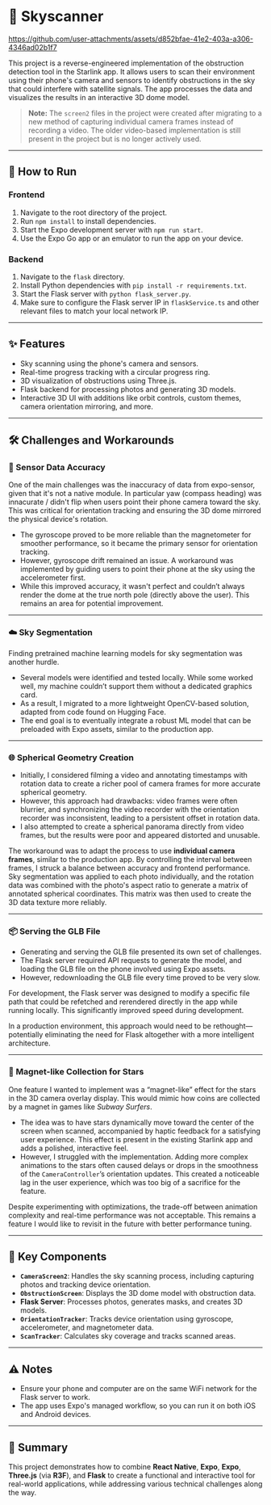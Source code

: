 # 🌌 Skyscanner



https://github.com/user-attachments/assets/d852bfae-41e2-403a-a306-4346ad02b1f7



This project is a reverse-engineered implementation of the obstruction detection tool in the Starlink app. It allows users to scan their environment using their phone's camera and sensors to identify obstructions in the sky that could interfere with satellite signals. The app processes the data and visualizes the results in an interactive 3D dome model.  

> **Note:** The `screen2` files in the project were created after migrating to a new method of capturing individual camera frames instead of recording a video. The older video-based implementation is still present in the project but is no longer actively used.  

---

## 🚀 How to Run

### Frontend
1. Navigate to the root directory of the project.  
2. Run `npm install` to install dependencies.  
3. Start the Expo development server with `npm run start`.  
4. Use the Expo Go app or an emulator to run the app on your device.  

### Backend
1. Navigate to the `flask` directory.  
2. Install Python dependencies with `pip install -r requirements.txt`.  
3. Start the Flask server with `python flask_server.py`.  
4. Make sure to configure the Flask server IP in `flaskService.ts` and other relevant files to match your local network IP.  

---

## ✨ Features
- Sky scanning using the phone's camera and sensors.  
- Real-time progress tracking with a circular progress ring.  
- 3D visualization of obstructions using Three.js.  
- Flask backend for processing photos and generating 3D models.  
- Interactive 3D UI with additions like orbit controls, custom themes, camera orientation mirroring, and more.  

---

## 🛠 Challenges and Workarounds

### 📡 Sensor Data Accuracy
One of the main challenges was the inaccuracy of data from expo-sensor, given that it's not a native module. In particular yaw (compass heading) was innacurate / didn't flip when users point their phone camera toward the sky. This was critical for orientation tracking and ensuring the 3D dome mirrored the physical device's rotation.  

- The gyroscope proved to be more reliable than the magnetometer for smoother performance, so it became the primary sensor for orientation tracking.  
- However, gyroscope drift remained an issue. A workaround was implemented by guiding users to point their phone at the sky using the accelerometer first.  
- While this improved accuracy, it wasn't perfect and couldn’t always render the dome at the true north pole (directly above the user). This remains an area for potential improvement.  

---

### ☁️ Sky Segmentation
Finding pretrained machine learning models for sky segmentation was another hurdle.  

- Several models were identified and tested locally. While some worked well, my machine couldn’t support them without a dedicated graphics card.  
- As a result, I migrated to a more lightweight OpenCV-based solution, adapted from code found on Hugging Face.  
- The end goal is to eventually integrate a robust ML model that can be preloaded with Expo assets, similar to the production app.  

---

### 🌐 Spherical Geometry Creation
- Initially, I considered filming a video and annotating timestamps with rotation data to create a richer pool of camera frames for more accurate spherical geometry.  
- However, this approach had drawbacks: video frames were often blurrier, and synchronizing the video recorder with the orientation recorder was inconsistent, leading to a persistent offset in rotation data.  
- I also attempted to create a spherical panorama directly from video frames, but the results were poor and appeared distorted and unusable.  

The workaround was to adapt the process to use **individual camera frames**, similar to the production app. By controlling the interval between frames, I struck a balance between accuracy and frontend performance. Sky segmentation was applied to each photo individually, and the rotation data was combined with the photo's aspect ratio to generate a matrix of annotated spherical coordinates. This matrix was then used to create the 3D data texture more reliably.  

---

### 📦 Serving the GLB File
- Generating and serving the GLB file presented its own set of challenges.  
- The Flask server required API requests to generate the model, and loading the GLB file on the phone involved using Expo assets.  
- However, redownloading the GLB file every time proved to be very slow.  

For development, the Flask server was designed to modify a specific file path that could be refetched and rerendered directly in the app while running locally. This significantly improved speed during development.  

In a production environment, this approach would need to be rethought—potentially eliminating the need for Flask altogether with a more intelligent architecture.  

---

### 🌟 Magnet-like Collection for Stars
One feature I wanted to implement was a “magnet-like” effect for the stars in the 3D camera overlay display. This would mimic how coins are collected by a magnet in games like *Subway Surfers*.  

- The idea was to have stars dynamically move toward the center of the screen when scanned, accompanied by haptic feedback for a satisfying user experience. This effect is present in the existing Starlink app and adds a polished, interactive feel.  
- However, I struggled with the implementation. Adding more complex animations to the stars often caused delays or drops in the smoothness of the `CameraController`’s orientation updates. This created a noticeable lag in the user experience, which was too big of a sacrifice for the feature.  

Despite experimenting with optimizations, the trade-off between animation complexity and real-time performance was not acceptable. This remains a feature I would like to revisit in the future with better performance tuning.  

---

## 🧩 Key Components
- **`CameraScreen2`**: Handles the sky scanning process, including capturing photos and tracking device orientation.  
- **`ObstructionScreen`**: Displays the 3D dome model with obstruction data.  
- **Flask Server**: Processes photos, generates masks, and creates 3D models.  
- **`OrientationTracker`**: Tracks device orientation using gyroscope, accelerometer, and magnetometer data.  
- **`ScanTracker`**: Calculates sky coverage and tracks scanned areas.  

---

## ⚠️ Notes
- Ensure your phone and computer are on the same WiFi network for the Flask server to work.  
- The app uses Expo's managed workflow, so you can run it on both iOS and Android devices.  

---

## 🎯 Summary
This project demonstrates how to combine **React Native**, **Expo**, **Expo**, **Three.js** (via **R3F**), and **Flask** to create a functional and interactive tool for real-world applications, while addressing various technical challenges along the way.  
